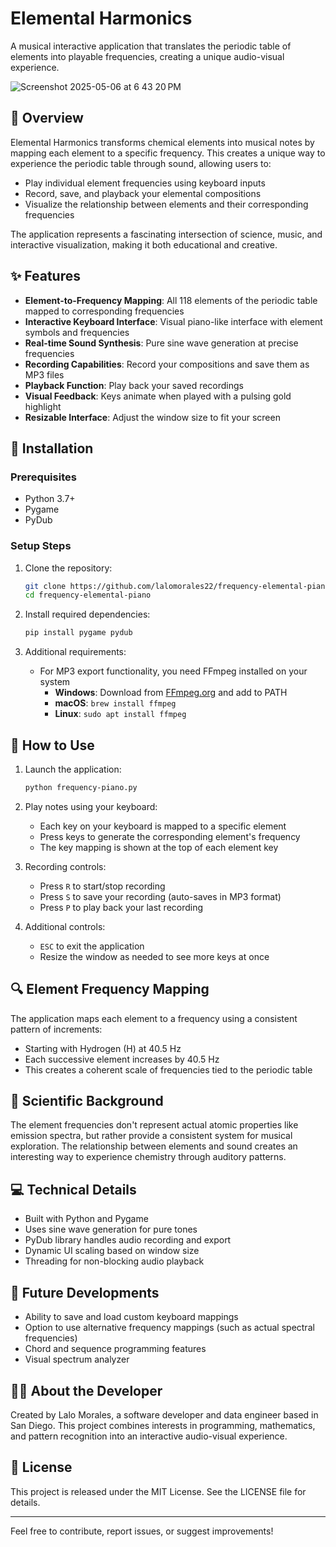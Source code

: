# Elemental Harmonics

A musical interactive application that translates the periodic table of elements into playable frequencies, creating a unique audio-visual experience.

![Screenshot 2025-05-06 at 6 43 20 PM](https://github.com/user-attachments/assets/ae40bc9d-bd20-4653-86a9-307bc2132ae4)


## 🌟 Overview

Elemental Harmonics transforms chemical elements into musical notes by mapping each element to a specific frequency. This creates a unique way to experience the periodic table through sound, allowing users to:

- Play individual element frequencies using keyboard inputs
- Record, save, and playback your elemental compositions
- Visualize the relationship between elements and their corresponding frequencies

The application represents a fascinating intersection of science, music, and interactive visualization, making it both educational and creative.

## ✨ Features

- **Element-to-Frequency Mapping**: All 118 elements of the periodic table mapped to corresponding frequencies
- **Interactive Keyboard Interface**: Visual piano-like interface with element symbols and frequencies
- **Real-time Sound Synthesis**: Pure sine wave generation at precise frequencies
- **Recording Capabilities**: Record your compositions and save them as MP3 files
- **Playback Function**: Play back your saved recordings
- **Visual Feedback**: Keys animate when played with a pulsing gold highlight
- **Resizable Interface**: Adjust the window size to fit your screen

## 🔧 Installation

### Prerequisites

- Python 3.7+
- Pygame
- PyDub

### Setup Steps

1. Clone the repository:
   ```bash
   git clone https://github.com/lalomorales22/frequency-elemental-piano.git
   cd frequency-elemental-piano
   ```

2. Install required dependencies:
   ```bash
   pip install pygame pydub
   ```

3. Additional requirements:
   - For MP3 export functionality, you need FFmpeg installed on your system
     - **Windows**: Download from [FFmpeg.org](https://ffmpeg.org/download.html) and add to PATH
     - **macOS**: `brew install ffmpeg`
     - **Linux**: `sudo apt install ffmpeg`

## 🎹 How to Use

1. Launch the application:
   ```bash
   python frequency-piano.py
   ```

2. Play notes using your keyboard:
   - Each key on your keyboard is mapped to a specific element
   - Press keys to generate the corresponding element's frequency
   - The key mapping is shown at the top of each element key

3. Recording controls:
   - Press `R` to start/stop recording
   - Press `S` to save your recording (auto-saves in MP3 format)
   - Press `P` to play back your last recording

4. Additional controls:
   - `ESC` to exit the application
   - Resize the window as needed to see more keys at once

## 🔍 Element Frequency Mapping

The application maps each element to a frequency using a consistent pattern of increments:

- Starting with Hydrogen (H) at 40.5 Hz
- Each successive element increases by 40.5 Hz
- This creates a coherent scale of frequencies tied to the periodic table

## 🧪 Scientific Background

The element frequencies don't represent actual atomic properties like emission spectra, but rather provide a consistent system for musical exploration. The relationship between elements and sound creates an interesting way to experience chemistry through auditory patterns.

## 💻 Technical Details

- Built with Python and Pygame
- Uses sine wave generation for pure tones
- PyDub library handles audio recording and export
- Dynamic UI scaling based on window size
- Threading for non-blocking audio playback

## 🚀 Future Developments

- Ability to save and load custom keyboard mappings
- Option to use alternative frequency mappings (such as actual spectral frequencies)
- Chord and sequence programming features
- Visual spectrum analyzer

## 👨‍💻 About the Developer

Created by Lalo Morales, a software developer and data engineer based in San Diego. This project combines interests in programming, mathematics, and pattern recognition into an interactive audio-visual experience.

## 📄 License

This project is released under the MIT License. See the LICENSE file for details.

---

Feel free to contribute, report issues, or suggest improvements!
